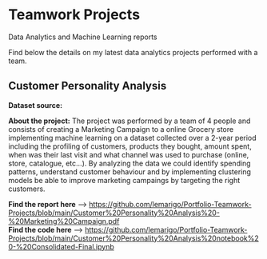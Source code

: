 # Teamwork Projects
Data Analytics and Machine Learning reports

Find below the details on my latest data analytics projects performed with a team. 

## Customer Personality Analysis

**Dataset source:**

**About the project:** The project was performed by a team of 4 people and consists of creating a Marketing Campaign to a online Grocery store implementing machine learning on a dataset collected over a 2-year period including the profiling of customers, products they bought,
amount spent, when was their last visit and what channel was used to purchase (online, store, catalogue, etc...). By analyzing the data we could identify spending patterns, understand customer behaviour and by implementing clustering models be able to improve
marketing campaings by targeting the right customers.

**Find the report here** --> https://github.com/lemarigo/Portfolio-Teamwork-Projects/blob/main/Customer%20Personality%20Analysis%20-%20Marketing%20Campaign.pdf  
**Find the code here** --> https://github.com/lemarigo/Portfolio-Teamwork-Projects/blob/main/Customer%20Personality%20Analysis%20notebook%20-%20Consolidated-Final.ipynb  



